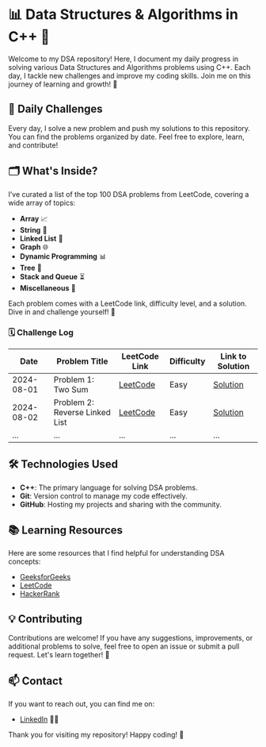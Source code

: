 # 📊 Data Structures & Algorithms in C++ 🚀

Welcome to my DSA repository! Here, I document my daily progress in solving various Data Structures and Algorithms problems using C++. Each day, I tackle new challenges and improve my coding skills. Join me on this journey of learning and growth! 🌱

## 📅 Daily Challenges

Every day, I solve a new problem and push my solutions to this repository. You can find the problems organized by date. Feel free to explore, learn, and contribute!

## 🗂️ What's Inside?

I’ve curated a list of the top 100 DSA problems from LeetCode, covering a wide array of topics:

- **Array** 📈
- **String** 📝
- **Linked List** 🔗
- **Graph** 🌐
- **Dynamic Programming** 📊
- **Tree** 🌳
- **Stack and Queue** ⏳
- **Miscellaneous** 🧩

Each problem comes with a LeetCode link, difficulty level, and a solution. Dive in and challenge yourself! 💪

### 🗓️ Challenge Log
| Date       | Problem Title                       | LeetCode Link                                   | Difficulty | Link to Solution                              |
|------------|-------------------------------------|-------------------------------------------------|------------|------------------------------------------------|
| 2024-08-01 | Problem 1: Two Sum                  | [LeetCode](https://leetcode.com/problems/two-sum/) | Easy       | [Solution](./solutions/2024-08-01_two_sum.cpp) |
| 2024-08-02 | Problem 2: Reverse Linked List      | [LeetCode](https://leetcode.com/problems/reverse-linked-list/) | Easy       | [Solution](https://github.com/aniketkumar7/DSA_Sheet/blob/main/4_TrappingRainWater.cpp) |
| ...        | ...                                 | ...                                             | ...        | ...                                            |

## 🛠️ Technologies Used

- **C++**: The primary language for solving DSA problems.
- **Git**: Version control to manage my code effectively.
- **GitHub**: Hosting my projects and sharing with the community.

## 📚 Learning Resources

Here are some resources that I find helpful for understanding DSA concepts:

- [GeeksforGeeks](https://www.geeksforgeeks.org/)
- [LeetCode](https://leetcode.com/)
- [HackerRank](https://www.hackerrank.com/)

## 💡 Contributing

Contributions are welcome! If you have any suggestions, improvements, or additional problems to solve, feel free to open an issue or submit a pull request. Let's learn together! 🤝

## 📫 Contact

If you want to reach out, you can find me on:

- [LinkedIn](https://www.linkedin.com/in/aniketkumar07/) 💪🤝

Thank you for visiting my repository! Happy coding! 🎉
